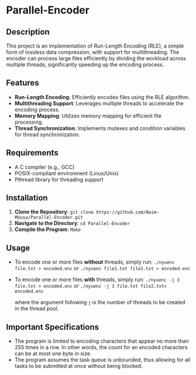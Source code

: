 # Parallel-Encoder

## Description
This project is an implementation of Run-Length Encoding (RLE), a simple form of lossless data compression, with support for multithreading. The encoder can process large files efficiently by dividing the workload across multiple threads, significantly speeding up the encoding process.

## Features
- **Run-Length Encoding**: Efficiently encodes files using the RLE algorithm.
- **Multithreading Support**: Leverages multiple threads to accelerate the encoding process.
- **Memory Mapping**: Utilizes memory mapping for efficient file processing.
- **Thread Synchronization**: Implements mutexes and condition variables for thread synchronization.

## Requirements
- A C compiler (e.g., GCC)
- POSIX-compliant environment (Linux/Unix)
- Pthread library for threading support

## Installation
1. **Clone the Repository**:
`git clone https://github.com/Naim-Mousa/Parallel-Encoder.git`
2. **Navigate to the Directory**:
`cd Parallel-Encoder`
3. **Compile the Program**:
`Make`

## Usage
- To encode one or more files **without** threads, simply run:
  `./nyuenc file.txt > encoded.enc`
  or
  `./nyuenc file1.txt file2.txt > encoded.enc`
- To encode one or more files **with** threads, simply run:
  `./nyuenc -j 3 file.txt > encoded.enc`
  or
  `./nyuenc -j 3 file.txt file2.txt> encoded.enc`

  where the argument following `j` is the number of threads to be created in the thread pool.

## Important Specifications
- The program is limited to encoding characters that appear no more than 255 times in a row. In other words, the count for an encoded characters can be at most one byte in size.
- The program assumes the task queue is unbounded, thus allowing for all tasks to be submitted at once without being blocked.
